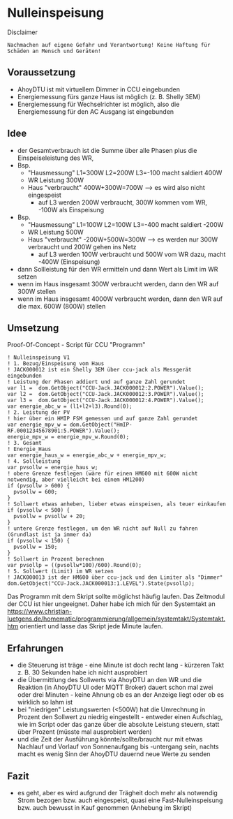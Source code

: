 # Nulleinspeisung

Disclaimer

    Nachmachen auf eigene Gefahr und Verantwortung! Keine Haftung für Schäden an Mensch und Geräten!

## Voraussetzung

* AhoyDTU ist mit virtuellem Dimmer in CCU eingebunden
* Energiemessung fürs ganze Haus ist möglich (z. B. Shelly 3EM)
* Energiemessung für Wechselrichter ist möglich, also die Energiemessung für den AC Ausgang ist eingebunden

## Idee

* der Gesamtverbrauch ist die Summe über alle Phasen plus die Einspeiseleistung des WR,
* Bsp.
  * "Hausmessung" L1=300W L2=200W L3=-100 macht saldiert 400W
  * WR Leistung 300W 
  * Haus "verbraucht" 400W+300W=700W --> es wird also nicht eingespeist
    * auf L3 werden 200W verbraucht, 300W kommen vom WR, -100W als Einspeisung 
* Bsp.
  * "Hausmessung" L1=100W L2=100W L3=-400 macht saldiert -200W
  * WR Leistung 500W 
  * Haus "verbraucht" -200W+500W=300W --> es werden nur 300W verbraucht und 200W gehen ins Netz
    * auf L3 werden 100W verbraucht und 500W vom WR dazu, macht -400W (Einspeisung)
* dann Sollleistung für den WR ermitteln und dann Wert als Limit im WR setzen
* wenn im Haus insgesamt 300W verbraucht werden, dann den WR auf 300W stellen
* wenn im Haus insgesamt 4000W verbraucht werden, dann den WR auf die max. 600W (800W) stellen 
 
## Umsetzung

Proof-Of-Concept - Script für CCU "Programm"

    ! Nulleinspeisung V1
    ! 1. Bezug/Einspeisung vom Haus
    ! JACK000012 ist ein Shelly 3EM über ccu-jack als Messgerät eingebunden
    ! Leistung der Phasen addiert und auf ganze Zahl gerundet
    var l1 =  dom.GetObject("CCU-Jack.JACK000012:2.POWER").Value();
    var l2 =  dom.GetObject("CCU-Jack.JACK000012:3.POWER").Value();
    var l3 =  dom.GetObject("CCU-Jack.JACK000012:4.POWER").Value();
    var energie_abc_w = (l1+l2+l3).Round(0);
    ! 2. Leistung der PV
    ! hier über ein HMIP FSM gemessen und auf ganze Zahl gerundet
    var energie_mpv_w = dom.GetObject("HmIP-RF.00012345678901:5.POWER").Value();
    energie_mpv_w = energie_mpv_w.Round(0);
    ! 3. Gesamt
    ! Energie_Haus
    var energie_haus_w = energie_abc_w + energie_mpv_w;
    ! 4. Sollleistung 
    var pvsollw = energie_haus_w;
    ! obere Grenze festlegen (wäre für einen HM600 mit 600W nicht notwendig, aber vielleicht bei einem HM1200)
    if (pvsollw > 600) {
      pvsollw = 600;
    }
    ! Sollwert etwas anheben, lieber etwas einspeisen, als teuer einkaufen 
    if (pvsollw < 500) {
      pvsollw = pvsollw + 20;
    }
    ! untere Grenze festlegen, um den WR nicht auf Null zu fahren (Grundlast ist ja immer da)
    if (pvsollw < 150) {
      pvsollw = 150;
    }
    ! Sollwert in Prozent berechnen
    var pvsollp = ((pvsollw*100)/600).Round(0);
    ! 5. Sollwert (Limit) im WR setzen 
    ! JACK000013 ist der HM600 über ccu-jack und den Limiter als "Dimmer"
    dom.GetObject("CCU-Jack.JACK000013:1.LEVEL").State(pvsollp);
    

Das Programm mit dem Skript sollte möglichst häufig laufen. Das Zeitmodul der CCU ist hier ungeeignet. Daher habe ich mich für den Systemtakt an https://www.christian-luetgens.de/homematic/programmierung/allgemein/systemtakt/Systemtakt.htm orientiert und lasse das Skript jede Minute laufen.

## Erfahrungen

  * die Steuerung ist träge - eine Minute ist doch recht lang - kürzeren Takt z. B. 30 Sekunden habe ich nicht ausprobiert
  * die Übermittlung des Sollwerts via AhoyDTU an den WR und die Reaktion (in AhoyDTU UI oder MQTT Broker)  dauert schon mal zwei oder drei Minuten - keine Ahnung ob es an der Anzeige liegt oder ob es wirklich so lahm ist
  * bei "niedrigen" Leistungswerten (<500W) hat die Umrechnung in Prozent den Sollwert zu niedrig eingestellt - entweder einen Aufschlag, wie im Script oder das ganze über die absolute Leistung steuern, statt über Prozent (müsste mal ausprobiert werden)
  * und die Zeit der Ausführung könnte/sollte/braucht nur mit etwas Nachlauf und Vorlauf von Sonnenaufgang bis -untergang sein, nachts macht es wenig Sinn der AhoyDTU dauernd neue Werte zu senden

## Fazit

  * es geht, aber es wird aufgrund der Trägheit doch mehr als notwendig Strom bezogen bzw. auch eingespeist, quasi eine Fast-Nulleinspeisung bzw. auch bewusst in Kauf genommen (Anhebung im Skript)





